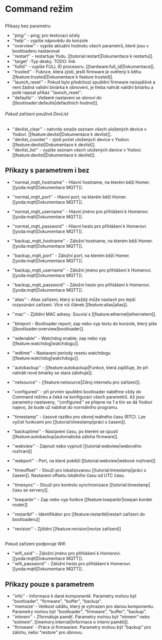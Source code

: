 # Command režim

## Příkazy bez parametru

* _''ping''_ - ping; pro testovací účely
* ''help'' - vypíše nápovědu do konzole
* ''overview'' - vypíše aktuální hodnotu všech parametrů, které jsou v bootloaderu nastavovat
* ''restart'' - restartuje Yodu. \[\[tutorial:restart\|Dokumentace k restartu\]\].
* ''target' -Typ desky. TODO: link
* ''fullid'' - vypíše FULL ID procesoru. \[\[hardware:full\_id\|Dokumentace\]\]. 
* ''trusted'' - Fuknce, která zjistí, jestli firmware je ověřený k běhu. \[\[feature:trusted\|Dokumentace k feature trusted\]\].
* ''launch\_reset'' - Pokud bylo předchozí spuštění firmware neúspěšné a není žádná validní binárka k obnovení, je třeba nahrát validní binárku a poté napsat příkaz ''launch\_reset''.
* ''defaults'' - Veškeré nastavení se obnoví do \[\[bootloader:defaults\|defaultních hodnot\]\].

###### Pokud zařízení používá DevList

* ''devlist\_clear'' - natvrdo smaže seznam všech uložených device v Yodovi. \[\[feature:devlist\|Dokumentace k devlist\]\].
* ''devlist\_counter'' - zjistí počet uložených device v Yodovi. \[\[feature:devlist\|Dokumentace k devlist\]\].
* ''devlist\_list'' - vypíše seznam všech uložených device v Yodovi. \[\[feature:devlist\|Dokumentace k devlist\]\].

## Příkazy s parametrem i bez

* ''normal\_mqtt\_hostname'' - Hlavní hostname, na kterém běží Homer. \[\[yoda:mqtt\|Dokumentace MQTT\]\].
* ''normal\_mqtt\_port'' -  Hlavní port, na kterém běží Homer. \[\[yoda:mqtt\|Dokumentace MQTT\]\].
* ''normal\_mqtt\_username'' - Hlavní jméno pro přihlášení k Homerovi. \[\[yoda:mqtt\|Dokumentace MQTT\]\].
* ''normal\_mqtt\_password'' - Hlavní heslo pro přihlášení k Homerovi. \[\[yoda:mqtt\|Dokumentace MQTT\]\].

* ''backup\_mqtt\_hostname'' - Záložní hostname, na kterém běží Homer. \[\[yoda:mqtt\|Dokumentace MQTT\]\].
* ''backup\_mqtt\_port'' - Záložní port, na kterém běží Homer. \[\[yoda:mqtt\|Dokumentace MQTT\]\].
* ''backup\_mqtt\_username'' - Záložní jméno pro přihlášení k Homerovi. \[\[yoda:mqtt\|Dokumentace MQTT\]\].
* ''backup\_mqtt\_password'' - Záložní heslo pro přihlášení k Homerovi. \[\[yoda:mqtt\|Dokumentace MQTT\]\].

* ''alias'' - Alias zařízení, který si každý může nastavit pro lepší rozpoznání zařízení. Více viz článek \[\[feature:alias\|alias\]\].
* ''mac'' - Zjištění MAC adresy. Souvisí s \[\[feature:ethernet\|ethernetem\]\].
* ''blreport - Bootloader report; zap nebo vyp textu do konzole, který píše \[\[bootloader:overview\|bootloader\]\].
* ''wdenable'' - Watchdog enable; zap nebo vyp \[\[feature:watchdog\|watchdogu\]\].
* ''wdtime'' - Nastavení periody resetu watchdogu \[\[feature:watchdog\|watchdogu\]\].
* ''autobackup'' - \[\[feature:autobackup\|Funkce, která zajišťuje, že při nahrátí nové binárky se stará zálohuje\]\].
* ''netsource'' - \[\[feature:netsource\|Zdroj internetu pro zařízení\]\].
* ''configured'' - při prvním spuštění bootloader naběhne vždy do Command režimu a čeká na konfiguraci všech parametrů. Až jsou parametry nastaveny, ''configured'' se přepne na 1 a tím se dá Yodovi najevo, že bude už nabíhat do normálního programu.
* ''timestamp'' - časové razítko pro obvod reálného času \(RTC\). Lze vyčíst funkcemi pro \[\[tutorial:timestamp\|práci s časem\]\].
* ''backuptime'' - Nastavení času, po kterém se spustí \[\[feature:autobackup\|automatická záloha firmware\]\]. 
* ''webview'' - Zapnutí nebo vypnutí \[\[tutorial:webview\|webového rozhraní\]\]
* ''webport'' - Port, na které poběží \[\[tutorial:webview\|webové rozhraní\]\]
* ''timeoffset'' - Slouží pro lokalizovanou \[\[tutorial:timestamp\|práci s časem\]\]. Nastavení offsetu lokálního času od UTC času.
* ''timesync'' - Slouží pro kontrolu synchronizace \[\[tutorial:timestamp\|času se servery\]\]. 
* ''lowpanbr'' - Zap nebo vyp funkce \[\[feature:lowpanbr\|lowpan border router\]\]
* ''restartbl'' - Identifikátor pro \[\[feature:restartbl\|restart zařízení do bootloaderu\]\]
* ''revision'' - Zjištění \[\[feature:revision\|revize zařízení\]\]

###### Pokud zařízení podporuje Wifi

* ''wifi\_ssid'' - Záložní jméno pro přihlášení k Homerovi. \[\[yoda:mqtt\|Dokumentace MQTT\]\].
* ''wifi\_password'' - Záložní heslo pro přihlášení k Homerovi. \[\[yoda:mqtt\|Dokumentace MQTT\]\].

## Příkazy pouze s parametrem

* ''info'' - Informace k dané komponentě. Parametry mohou být "bootloader", "firmware", "buffer", "backup".
* ''memsize' - Velikost oddílu, který je vyhrazen pro danou komponentu. Parametry mohou být "bootloader", "firmware", "buffer", "backup".
* ''intmem'' - Zformátuje paměť. Parametry mohou být "intmem" nebo "extmem". \[\[memory:internal\|Informace o interní paměti\]\].
* ''firmware' - Práce si firmwarem. Parametry mohou být "backup" pro zálohu, nebo "restore" pro obnovu.



